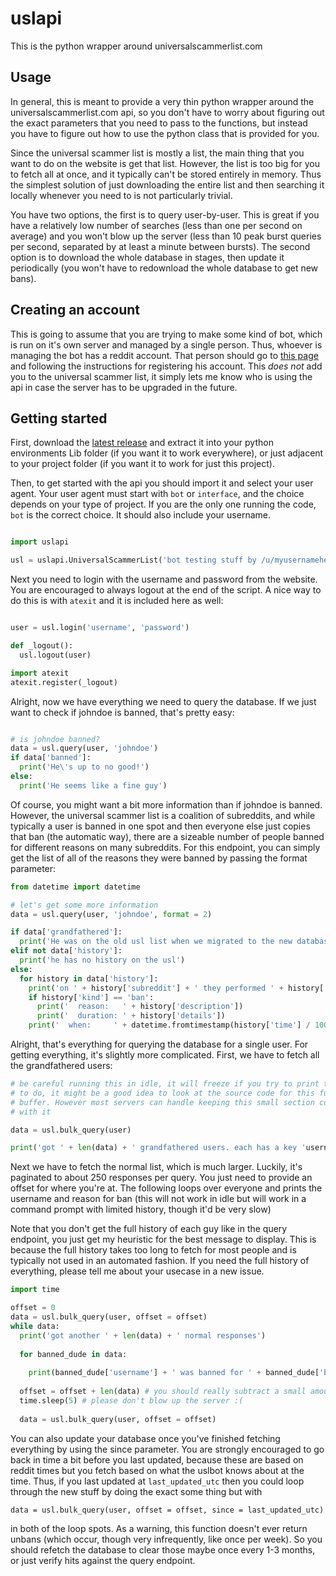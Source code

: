 # uslapi
This is the python wrapper around universalscammerlist.com

## Usage

In general, this is meant to provide a very thin python wrapper around the universalscammerlist.com api, so you don't have to worry about figuring out the exact parameters that you need to pass to the functions, but instead you have to figure out how to use the python class that is provided for you.

Since the universal scammer list is mostly a list, the main thing that you want to do on the website is get that list. However, the list is too big for you to fetch all at once, and it typically can't be stored entirely in memory. Thus the simplest solution of just downloading the entire list and then searching it locally whenever you need to is not particularly trivial.

You have two options, the first is to query user-by-user. This is great if you have a relatively low number of searches (less than one per second on average) and you won't blow up the server (less than 10 peak burst queries per second, separated by at least a minute between bursts). The second option is to download the whole database in stages, then update it periodically (you won't have to redownload the whole database to get new bans).

## Creating an account

This is going to assume that you are trying to make some kind of bot, which is run on it's own server and managed by a single person. Thus, whoever is managing the bot has a reddit account. That person should go to [this page](https://universalscammerlist.com/create_account.php) and following the instructions for registering his account. This *does not* add you to the universal scammer list, it simply lets me know who is using the api in case the server has to be upgraded in the future.

## Getting started

First, download the [latest release](https://github.com/Tjstretchalot/uslapi/releases/latest) and extract it into your python environments Lib folder (if you want it to work everywhere), or just adjacent to your project folder (if you want it to work for just this project).

Then, to get started with the api you should import it and select your user agent. Your user agent must start with `bot` or `interface`, and the choice depends on your type of project. If you are the only one running the code, `bot` is the correct choice. It should also include your username. 

```python

import uslapi

usl = uslapi.UniversalScammerList('bot testing stuff by /u/myusernamehere')
```

Next you need to login with the username and password from the website. You are encouraged to always logout at the end of the script. A nice way to do this is with `atexit` and it is included here as well:

```python

user = usl.login('username', 'password')

def _logout():
  usl.logout(user)

import atexit
atexit.register(_logout)
```

Alright, now we have everything we need to query the database. If we just want to check if johndoe is banned, that's pretty easy:

```python

# is johndoe banned?
data = usl.query(user, 'johndoe')
if data['banned']:
  print('He\'s up to no good!')
else:
  print('He seems like a fine guy')
```

Of course, you might want a bit more information than if johndoe is banned. However, the universal scammer list is a coalition of subreddits, and while typically a user is banned in one spot and then everyone else just copies that ban (the automatic way), there are a sizeable number of people banned for different reasons on many subreddits. For this endpoint, you can simply get the list of all of the reasons they were banned by passing the format parameter:

```python
from datetime import datetime 

# let's get some more information
data = usl.query(user, 'johndoe', format = 2)

if data['grandfathered']:
  print('He was on the old usl list when we migrated to the new database')
elif not data['history']:
  print('he has no history on the usl')
else:
  for history in data['history']:
    print('on ' + history['subreddit'] + ' they performed ' + history['kind'])
    if history['kind'] == 'ban':
      print('  reason:   ' + history['description'])
      print('  duration: ' + history['details'])
    print('  when:     ' + datetime.fromtimestamp(history['time'] / 1000.0))
```

Alright, that's everything for querying the database for a single user. For getting everything, it's slightly more complicated. First, we have to fetch all the grandfathered users:

```python
# be careful running this in idle, it will freeze if you try to print this out. Depending on what you're trying 
# to do, it might be a good idea to look at the source code for this function and parse the response using a smaller
# buffer. However most servers can handle keeping this small section completely in memory for a bit while you do something
# with it

data = usl.bulk_query(user)

print('got ' + len(data) + ' grandfathered users. each has a key 'username' and they are all banned. the reason is just grandfathered')
```

Next we have to fetch the normal list, which is much larger. Luckily, it's paginated to about 250 responses per query. You just need to provide an offset for where you're at. The following loops over everyone and prints the username and reason for ban (this will not work in idle but will work in a command prompt with limited history, though it'd be very slow)

Note that you don't get the full history of each guy like in the query endpoint, you just get my heuristic for the best message to display. This is because the full history takes too long to fetch for most people and is typically not used in an automated fashion. If you need the full history of everything, please tell me about your usecase in a new issue.

```python
import time

offset = 0
data = usl.bulk_query(user, offset = offset)
while data:
  print('got another ' + len(data) + ' normal responses')
  
  for banned_dude in data:
  
    print(banned_dude['username'] + ' was banned for ' + banned_dude['ban_reason'] + ' at ' + datetime.fromtimestamp(banned_dude['banned_at'] / 1000.0))
  
  offset = offset + len(data) # you should really subtract a small amount of buffer, like 5, and verify you see at least one duplicate
  time.sleep(5) # please don't blow up the server :(
  
  data = usl.bulk_query(user, offset = offset)
```

You can also update your database once you've finished fetching everything by using the since parameter. You are strongly encouraged to go back in time a bit before you last updated, because these are based on reddit times but you fetch based on what the uslbot knows about at the time. Thus, if you last updated at `last_updated_utc` then you could loop through the new stuff by doing the exact some thing but with

```
data = usl.bulk_query(user, offset = offset, since = last_updated_utc)
```

in both of the loop spots. As a warning, this function doesn't ever return unbans (which occur, though very infrequently, like once per week). So you should refetch the database to clear those maybe once every 1-3 months, or just verify hits against the query endpoint.
